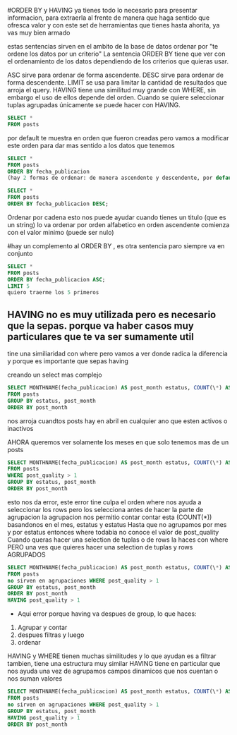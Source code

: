 #ORDER BY y HAVING
ya tienes todo lo necesario para presentar informacion, para extraerla al frente de manera que haga sentido que ofresca valor
y con este set de herramientas que tienes hasta ahorita, ya vas muy bien armado

estas sentencias sirven en el ambito de la base de datos
ordenar por "te ordene los datos por un criterio"
La sentencia ORDER BY tiene que ver con el ordenamiento de los datos dependiendo de los criterios que quieras usar.

ASC sirve para ordenar de forma ascendente.
DESC sirve para ordenar de forma descendente.
LIMIT se usa para limitar la cantidad de resultados que arroja el query.
HAVING tiene una similitud muy grande con WHERE, sin embargo el uso de ellos depende del orden.
Cuando se quiere seleccionar tuplas agrupadas únicamente se puede hacer con HAVING.

```sql
SELECT *
FROM posts
```

por default te muestra en orden que fueron creadas
pero vamos a modificar este orden para dar mas sentido a los datos que tenemos

```sql
SELECT *
FROM posts
ORDER BY fecha_publicacion
(hay 2 formas de ordenar: de manera ascendente y descendente, por default nos ordena de manera ascendente)
```

```sql
SELECT *
FROM posts
ORDER BY fecha_publicacion DESC;
```

Ordenar por cadena
esto nos puede ayudar cuando tienes un titulo (que es un string) lo va ordenar por orden alfabetico
en orden ascendente comienza con el valor minimo (puede ser nulo)

#hay un complemento al ORDER BY , es otra sentencia paro siempre va en conjunto

```sql
SELECT *
FROM posts
ORDER BY fecha_publicacion ASC;
LIMIT 5
quiero traerme los 5 primeros
```

## HAVING no es muy utilizada pero es necesario que la sepas. porque va haber casos muy particulares que te va ser sumamente util

tine una similiaridad con where pero vamos a ver donde radica la diferencia y porque es importante que sepas having

creando un select mas complejo

```sql
SELECT MONTHNAME(fecha_publicacion) AS post_month estatus, COUNT(\*) AS post_quality
FROM posts
GROUP BY estatus, post_month
ORDER BY post_month
```

nos arroja cuandtos posts hay en abril en cualquier ano que esten activos o inactivos

AHORA queremos ver solamente los meses en que solo tenemos mas de un posts

```sql
SELECT MONTHNAME(fecha_publicacion) AS post_month estatus, COUNT(\*) AS post_quality
FROM posts
WHERE post_quality > 1
GROUP BY estatus, post_month
ORDER BY post_month
```

esto nos da error, este error tine culpa el orden
where nos ayuda a seleccionar los rows pero los selecciona antes de hacer la parte de agrupacion
la agrupacion nos permitio contar contar esta (COUNT(\*)) basandonos en el mes, estatus y estatus
Hasta que no agrupamos por mes y por estatus
entonces where todabia no conoce el valor de post_quality
Cuando queras hacer una selection de tuplas o de rows la haces con where
PERO una ves que quieres hacer una selection de tuplas y rows AGRUPADOS

```sql
SELECT MONTHNAME(fecha_publicacion) AS post_month estatus, COUNT(\*) AS post_quality
FROM posts
no sirven en agrupaciones WHERE post_quality > 1
GROUP BY estatus, post_month
ORDER BY post_month
HAVING post_quality > 1
```

- Aqui error porque having va despues de group, lo que haces:

1. Agrupar y contar
2. despues filtras y luego
3. ordenar

HAVING y WHERE tienen muchas similitudes y lo que ayudan es a filtrar tambien, tiene una estructura muy similar
HAVING tiene en particular que nos ayuda una vez de agrupamos campos dinamicos que nos cuentan o nos suman valores

```sql
SELECT MONTHNAME(fecha_publicacion) AS post_month estatus, COUNT(\*) AS post_quality
FROM posts
no sirven en agrupaciones WHERE post_quality > 1
GROUP BY estatus, post_month
HAVING post_quality > 1
ORDER BY post_month
```
